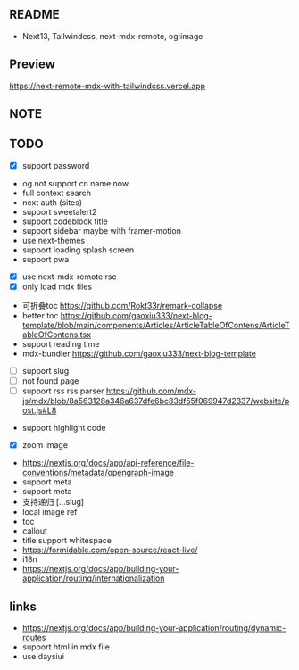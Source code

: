 ## README

- Next13, Tailwindcss, next-mdx-remote, og:image

## Preview

https://next-remote-mdx-with-tailwindcss.vercel.app

## NOTE

<!-- * codeblock on dev is very slow for ui -->

## TODO

- [x] support password
<!-- * og: https://nextjs.org/docs/app/api-reference/file-conventions/metadata/opengraph-image -->

* og not support cn name now
* full context search
* next auth (sites)
* support sweetalert2
* support codeblock title
* support sidebar maybe with framer-motion
* use next-themes
* support loading splash screen
* support pwa
* [x] use next-mdx-remote rsc
* [x] only load mdx files
* 可折叠toc https://github.com/Rokt33r/remark-collapse
* better toc https://github.com/gaoxiu333/next-blog-template/blob/main/components/Articles/ArticleTableOfContens/ArticleTableOfContens.tsx
* support reading time
* mdx-bundler
  https://github.com/gaoxiu333/next-blog-template

- [ ] support slug
- [ ] not found page
- [ ] support rss
      rss parser
      https://github.com/mdx-js/mdx/blob/8a563128a346a637dfe6bc83df55f069947d2337/website/post.js#L8

* support highlight code
* [x] zoom image
* https://nextjs.org/docs/app/api-reference/file-conventions/metadata/opengraph-image
* support meta
* support meta
* 支持递归 [...slug]
* local image ref
* toc
* callout
* title support whitespace
* https://formidable.com/open-source/react-live/
* i18n
* https://nextjs.org/docs/app/building-your-application/routing/internationalization

## links

- https://nextjs.org/docs/app/building-your-application/routing/dynamic-routes
- support html in mdx file
- use daysiui
